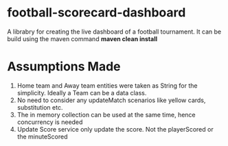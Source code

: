 # football-scorecard-dashboard
A librabry for creating  the live dashboard of a football tournament.
It can be build using the maven command **maven clean install**
# Assumptions Made
1. Home team and Away team entities were taken as String for the simplicity. Ideally a Team can be a data class.
2. No need to consider any updateMatch scenarios like yellow cards, substitution etc.
3. The in memory collection can be used at the same time, hence concurrency is needed
4. Update Score service only update the score. Not the playerScored or the minuteScored

